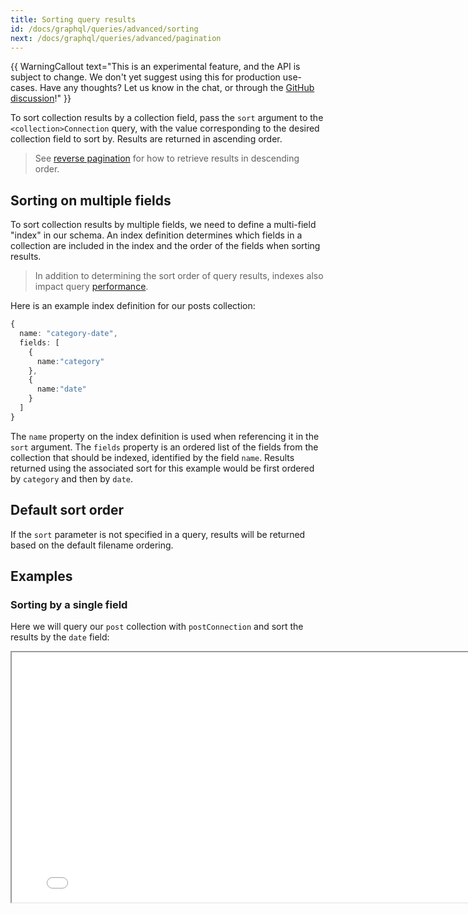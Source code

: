 ```yaml
---
title: Sorting query results
id: /docs/graphql/queries/advanced/sorting
next: /docs/graphql/queries/advanced/pagination
---
```


{{ WarningCallout text="This is an experimental feature, and the API is subject to change. We don't yet suggest using this for production use-cases. Have any thoughts? Let us know in the chat, or through the [GitHub discussion](https://github.com/tinacms/tinacms/discussions/2811)!" }}

To sort collection results by a collection field, pass the `sort` argument to the `<collection>Connection` query, with the value corresponding to the desired collection field to sort by. Results are returned in ascending order.

> See [reverse pagination](/docs/graphql/queries/advanced/pagination/) for how to retrieve results in descending order.

## Sorting on multiple fields

To sort collection results by multiple fields, we need to define a multi-field "index" in our schema. An index definition determines which fields in a collection are included in the index and the order of the fields when sorting results.

> In addition to determining the sort order of query results, indexes also impact query [performance](/docs/graphql/queries/advanced/performance/).

Here is an example index definition for our posts collection:

```ts
{
  name: "category-date",
  fields: [
    {
      name:"category"
    },
    {
      name:"date"
    }
  ]
}
```

The `name` property on the index definition is used when referencing it in the `sort` argument. The `fields` property is an ordered list of the fields from the collection that should be indexed, identified by the field `name`. Results returned using the associated sort for this example would be first ordered by `category` and then by `date`.

## Default sort order

If the `sort` parameter is not specified in a query, results will be returned based on the default filename ordering.

## Examples

### Sorting by a single field

Here we will query our `post` collection with `postConnection` and sort the results by the `date` field:

<iframe width="800" height="400" loading="lazy" src="/api/graphiql/?query=%7B%0A%20%20postConnection(sort%3A%20%22date%22)%20%7B%0A%20%20%20%20edges%20%7B%0A%20%20%20%20%20%20node%20%7B%0A%20%20%20%20%20%20%20%20id%0A%20%20%20%20%20%20%20%20title%0A%20%20%20%20%20%20%20%20date%0A%20%20%20%20%20%20%7D%0A%20%20%20%20%7D%0A%20%20%7D%0A%7D%0A" />

### Sorting by multiple fields

Here we will query our `post` collection with `postConnection` and sort the results first by `category` and then by `date` using the multi-field index named `category-date`:

<iframe width="800" height="400" loading="lazy" src="http://localhost:3000/api/graphiql/?query=%7B%0A%20%20postConnection(sort%3A%20%22category-date%22)%20%7B%0A%20%20%20%20edges%20%7B%0A%20%20%20%20%20%20node%20%7B%0A%20%20%20%20%20%20%20%20id%0A%20%20%20%20%20%20%20%20title%0A%20%20%20%20%20%20%20%20category%0A%20%20%20%20%20%20%20%20date%0A%20%20%20%20%20%20%7D%0A%20%20%20%20%7D%0A%20%20%7D%0A%7D%0A" />
